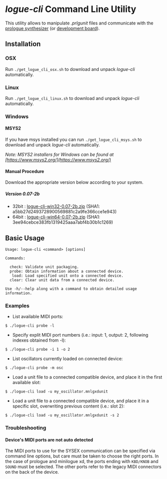 # *logue-cli* Command Line Utility 

This utility allows to manipulate *.prlgunit* files and communicate with the [prologue synthesizer](http://korg.com/prologue) (or [development board](../../devboards/)).

## Installation

### OSX

Run `./get_logue_cli_osx.sh` to download and unpack *logue-cli* automatically.

### Linux

Run `./get_logue_cli_linux.sh` to download and unpack *logue-cli* automatically.

### Windows

#### MSYS2

If you have msys installed you can run `./get_logue_cli_msys.sh` to download and unpack *logue-cli* automatically.

_Note: MSYS2 installers for Windows can be found at [https://www.msys2.org/](https://www.msys2.org/)_

#### Manual Procedure

Download the appropriate version below according to your system.

##### Version 0.07-2b
* 32bit : [logue-cli-win32-0.07-2b.zip](http://cdn.storage.korg.com/korg_SDK/logue-cli-win32-0.07-2b.zip) (SHA1: a5bb27d2493728900569881c2a9fe366cce1e943)
* 64bit : [logue-cli-win64-0.07-2b.zip](http://cdn.storage.korg.com/korg_SDK/logue-cli-win64-0.07-2b.zip) (SHA1: 3ee94cebce383fb1319425aaa7abf4b30b1c1269)


## Basic Usage

```
Usage: logue-cli <command> [options]

Commands:

  check: Validate unit packaging.
  probe: Obtain information about a connected device.
   load: Load specified unit onto a connected device.
  clear: Clear unit data from a connected device.

Use -h/--help along with a command to obtain detailed usage information.
```

### Examples

* List available MIDI ports:
```
$ ./logue-cli probe -l
```

* Specify explit MIDI port numbers (i.e.: input: 1, output: 2, following indexes obtained from -l):
```
$ ./logue-cli probe -i 1 -o 2
```

* List oscillators currently loaded on connected device:
```
$ ./logue-cli probe -m osc
```

* Load a unit file to a connected compatible device, and place it in the first available slot:
```
$ ./logue-cli load -u my_oscillator.mnlgxdunit 
```

* Load a unit file to a connected compatible device, and place it in a specific slot, overwriting previous content (i.e.: slot 2):
```
$ ./logue-cli load -u my_oscillator.mnlgxdunit -s 2
```

### Troubleshooting

#### Device's MIDI ports are not auto detected

The MIDI ports to use for the SYSEX communication can be specified via command line options, but care must be taken to choose the right ports.
In the case of prologue and minilogue xd, the ports ending with `KBD/KNOB` and `SOUND` must be selected. The other ports refer to the legacy MIDI connectors on the back of the device.

